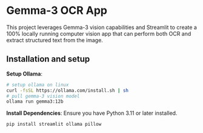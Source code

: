 # Gemma-3 OCR App

This project leverages Gemma-3 vision capabilities and Streamlit to create a 100% locally running computer vision app that can perform both OCR and extract structured text from the image.

## Installation and setup

**Setup Ollama**:
   ```bash
   # setup ollama on linux 
   curl -fsSL https://ollama.com/install.sh | sh
   # pull gemma-3 vision model
   ollama run gemma3:12b
   ```

**Install Dependencies**:
   Ensure you have Python 3.11 or later installed.
   ```bash
   pip install streamlit ollama pillow
   ```


